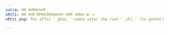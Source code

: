 ```yaml
---
sutra: संघे चानौत्तराधर्य्ये
vRtti: संघे वाच्ये चिनोतेर्धातोर्घञ्प्रत्ययो भवति आदेश्च कः ॥
vRtti_eng: The affix '_ghan_' comes after the root '_chi_' (to gather) and '_k_' is the substitute of the initial '_ch_' in the sense of 'a multitude or assembly' (of living beings possessing some common characteristics), but not merely a confused crowd of men.

---
```

